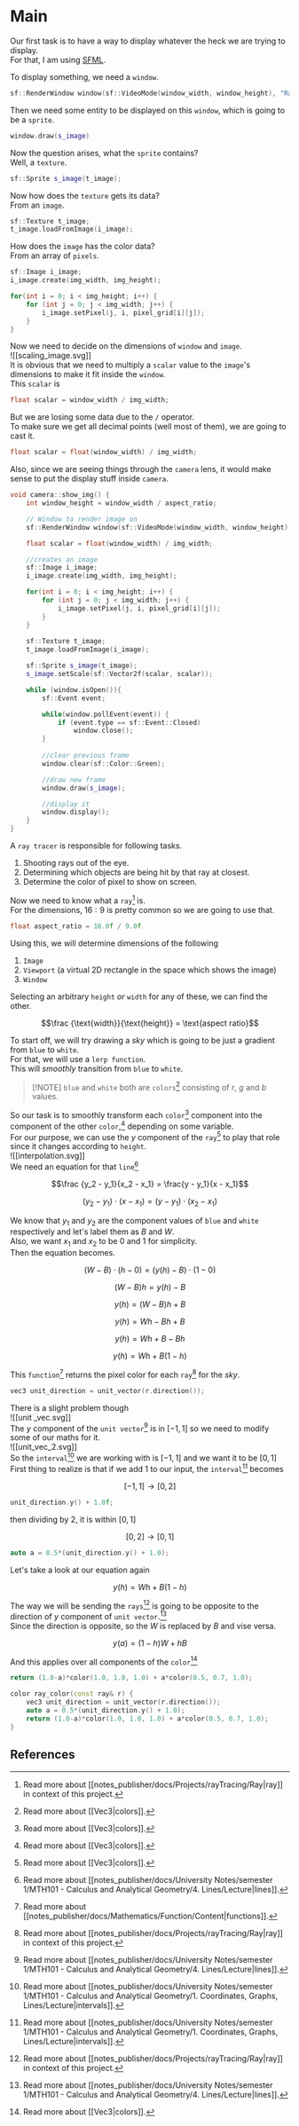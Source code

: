 # Main

Our first task is to have a way to display whatever the heck we are trying to display.  
For that, I am using [SFML](https://github.com/SFML/SFML).

To display something, we need a `window`.  

```cpp
sf::RenderWindow window(sf::VideoMode(window_width, window_height), "Ray Tracing", sf::Style::Default);
```

Then we need some entity to be displayed on this `window`, which is going to be a `sprite`.

```cpp
window.draw(s_image)
```

Now the question arises, what the `sprite` contains?  
Well, a `texture`.

```cpp
sf::Sprite s_image(t_image);
```

Now how does the `texture` gets its data?  
From an `image`.

```cpp
sf::Texture t_image;
t_image.loadFromImage(i_image);
```

How does the `image` has the color data?  
From an array of `pixels`.

```cpp
sf::Image i_image;
i_image.create(img_width, img_height);

for(int i = 0; i < img_height; i++) {
	for (int j = 0; j < img_width; j++) {
		i_image.setPixel(j, i, pixel_grid[i][j]);
	}
}
```

Now we need to decide on the dimensions of `window` and `image`.  
![[scaling_image.svg]]  
It is obvious that we need to multiply a `scalar` value to the `image`'s dimensions to make it fit inside the `window`.  
This `scalar` is

```cpp
float scalar = window_width / img_width;
```

But we are losing some data due to the `/` operator.  
To make sure we get all decimal points (well most of them), we are going to cast it.

```cpp
float scalar = float(window_width) / img_width;
```

Also, since we are seeing things through the `camera` lens, it would make sense to put the display stuff inside `camera`.

```cpp
void camera::show_img() {
    int window_height = window_width / aspect_ratio;

    // Window to render image on
    sf::RenderWindow window(sf::VideoMode(window_width, window_height), "Ray Tracing", sf::Style::Default);

    float scalar = float(window_width) / img_width;

    //creates an image
    sf::Image i_image;
    i_image.create(img_width, img_height);

    for(int i = 0; i < img_height; i++) {
        for (int j = 0; j < img_width; j++) {
            i_image.setPixel(j, i, pixel_grid[i][j]);
        }
    }
    
    sf::Texture t_image;
    t_image.loadFromImage(i_image);

    sf::Sprite s_image(t_image);
    s_image.setScale(sf::Vector2f(scalar, scalar));

    while (window.isOpen()){
        sf::Event event;

        while(window.pollEvent(event)) {
            if (event.type == sf::Event::Closed)
                window.close();
        }
        
		//clear previous frame
        window.clear(sf::Color::Green);

		//draw new frame
        window.draw(s_image);

		//display it
        window.display();
    }
}
```

A `ray tracer` is responsible for following tasks.

1. Shooting rays out of the eye.
2. Determining which objects are being hit by that ray at closest.
3. Determine the color of pixel to show on screen.

Now we need to know what a `ray`[^1] is.  
For the dimensions, $16 : 9$ is pretty common so we are going to use that.

```cpp
float aspect_ratio = 16.0f / 9.0f
```

Using this, we will determine dimensions of the following

1. `Image`
2. `Viewport` (a virtual 2D rectangle in the space which shows the image)
3. `Window`

Selecting an arbitrary `height` _or_ `width` for any of these, we can find the other.  

$$\frac {\text{width}}{\text{height}} = \text{aspect ratio}$$

To start off, we will try drawing a _sky_ which is going to be just a gradient from `blue` to `white`.  
For that, we will use a `lerp function`.  
This will _smoothly_ transition from `blue` to `white`.

> [!NOTE] `blue` and `white` both are `colors`[^2] consisting of $r$, $g$ and $b$ values.  

So our task is to smoothly transform each `color`[^2] component into the component of the other `color`,[^2] depending on some variable.  
For our purpose, we can use the $y$ component of the `ray`[^2] to play that role since it changes according to `height`.  
![[interpolation.svg]]  
We need an equation for that `line`[^3]  

$$\frac {y_2 - y_1}{x_2 - x_1} = \frac{y - y_1}{x - x_1}$$

$$(y_2 - y_1) \cdot (x - x_1) = (y - y_1) \cdot (x_2 - x_1)$$

We know that $y_1$ and $y_2$ are the component values of `blue` and `white` respectively and let's label them as $B$ and $W$.  
Also, we want $x_1$ and $x_2$ to be $0$ and $1$ for simplicity.  
Then the equation becomes.  

$$(W - B) \cdot (h - 0) = (y(h) - B) \cdot (1 - 0)$$

$$(W - B)h = y(h) - B$$

$$y(h) = (W - B)h + B$$

$$y(h) = Wh - Bh + B$$

$$y(h) = Wh + B - Bh$$

$$y(h) = Wh + B(1 - h)$$

This `function`[^4] returns the pixel color for each `ray`[^1] for the _sky_.

```cpp
vec3 unit_direction = unit_vector(r.direction());
```

There is a slight problem though  
![[unit _vec.svg]]  
The $y$ component of the `unit vector`[^3] is in $[-1, 1]$ so we need to modify some of our maths for it.  
![[unit_vec_2.svg]]  
So the `interval`[^5] we are working with is $[-1, 1]$ and we want it to be $[0, 1]$  
First thing to realize is that if we add $1$ to our input, the `interval`[^5] becomes  

$$[-1, 1] \to [0, 2]$$

```cpp
unit_direction.y() + 1.0f;
```

then dividing by $2$, it is within $[0, 1]$  

$$[0, 2] \to [0, 1]$$

```cpp
auto a = 0.5*(unit_direction.y() + 1.0);
```

Let's take a look at our equation again

$$y(h) = Wh + B(1 - h)$$

The way we will be sending the `rays`[^1] is going to be opposite to the direction of $y$ component of `unit vector`.[^3]  
Since the direction is opposite, so the $W$ is replaced by $B$ and vise versa.

$$y(a) = (1 - h)W + hB$$

And this applies over all components of the `color`[^2]

```cpp
return (1.0-a)*color(1.0, 1.0, 1.0) + a*color(0.5, 0.7, 1.0);
```

```cpp
color ray_color(const ray& r) {
	vec3 unit_direction = unit_vector(r.direction());
    auto a = 0.5*(unit_direction.y() + 1.0);
    return (1.0-a)*color(1.0, 1.0, 1.0) + a*color(0.5, 0.7, 1.0);
}
```

## References

[^1]: Read more about [[notes_publisher/docs/Projects/rayTracing/Ray|ray]] in context of this project.
[^2]: Read more about [[Vec3|colors]].
[^3]: Read more about [[notes_publisher/docs/University Notes/semester 1/MTH101 - Calculus and Analytical Geometry/4. Lines/Lecture|lines]].
[^4]: Read more about [[notes_publisher/docs/Mathematics/Function/Content|functions]].
[^5]: Read more about [[notes_publisher/docs/University Notes/semester 1/MTH101 - Calculus and Analytical Geometry/1. Coordinates, Graphs, Lines/Lecture|intervals]].